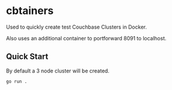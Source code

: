 # cbtainers

Used to quickly create test Couchbase Clusters in Docker.

Also uses an additional container to portforward 8091 to localhost.

## Quick Start

By default a 3 node cluster will be created.
```
go run .
```
